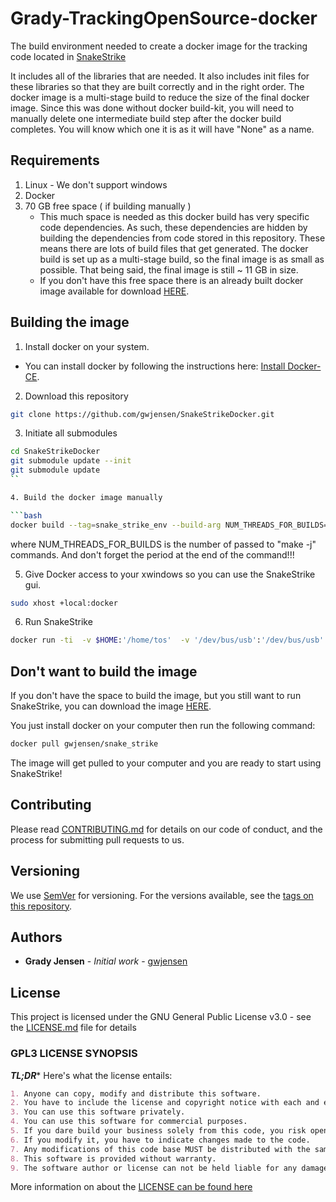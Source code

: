 # Grady-TrackingOpenSource-docker
The build environment needed to create a docker image for the tracking code located in [SnakeStrike](https://github.com/gwjensen/SnakeStrike)

It includes all of the libraries that are needed. It also includes init files for these libraries so that they are built correctly and in the right order. The docker image is a multi-stage build to reduce the size of the final docker image. Since this was done without docker build-kit, you will need to manually delete one intermediate build step after the docker build completes. You will know which one it is as it will have "None" as a name.

## Requirements

1. Linux - We don't support windows
2. Docker 
3. 70 GB free space ( if building manually )
   - This much space is needed as this docker build has very specific code dependencies. As such, these dependencies are hidden by building the dependencies from code stored in this repository. These means there are lots of build files that get generated. The docker build is set up as a multi-stage build, so the final image is as small as possible. That being said, the final image is still ~
11 GB in size. 
   - If you don't have this free space there is an already built docker image available for download [HERE](https://hub.docker.com/r/gwjensen/snake_strike).

## Building the image

1. Install docker on your system.

  - You can install docker by following the instructions here: [Install Docker-CE](https://docs.docker.com/install/linux/docker-ce/ubuntu/).

2. Download this repository 
```bash
git clone https://github.com/gwjensen/SnakeStrikeDocker.git
``` 
3. Initiate all submodules
```bash
cd SnakeStrikeDocker
git submodule update --init
git submodule update
``

4. Build the docker image manually

```bash
docker build --tag=snake_strike_env --build-arg NUM_THREADS_FOR_BUILDS=7 .
```
   where NUM_THREADS_FOR_BUILDS is the number of passed to "make -j" commands. And don't forget the period at the end of the command!!!

5. Give Docker access to your xwindows so you can use the SnakeStrike gui.
```bash
sudo xhost +local:docker
```

6. Run SnakeStrike
```bash
docker run -ti  -v $HOME:'/home/tos'  -v '/dev/bus/usb':'/dev/bus/usb' --privileged -e DISPLAY=$DISPLAY  -v '/tmp/.X11-unix':'/tmp/.X11-unix' snake_strike_env SnakeStrike
```

## Don't want to build the image

If you don't have the space to build the image, but you still want to run SnakeStrike, you
can download the image [HERE](https://hub.docker.com/r/gwjensen/snake_strike).

You just install docker on your computer then run the following command:
```bash
docker pull gwjensen/snake_strike
```

The image will get pulled to your computer and you are ready to start using SnakeStrike!


## Contributing

Please read [CONTRIBUTING.md](CONTRIBUTING.md) for details on our code of conduct, and the process for submitting pull requests to us.

## Versioning

We use [SemVer](http://semver.org/) for versioning. For the versions available, see the [tags on this repository](https://github.com/your/project/tags). 

## Authors

* **Grady Jensen** - *Initial work* - [gwjensen](https://github.com/gwjensen)


## License

This project is licensed under the GNU General Public License v3.0 - see the [LICENSE.md](LICENSE.md) file for details



### GPL3 LICENSE SYNOPSIS

**_TL;DR_*** Here's what the license entails:

```markdown
1. Anyone can copy, modify and distribute this software.
2. You have to include the license and copyright notice with each and every distribution.
3. You can use this software privately.
4. You can use this software for commercial purposes.
5. If you dare build your business solely from this code, you risk open-sourcing the whole code base.
6. If you modify it, you have to indicate changes made to the code.
7. Any modifications of this code base MUST be distributed with the same license, GPLv3.
8. This software is provided without warranty.
9. The software author or license can not be held liable for any damages inflicted by the software.
```

More information on about the [LICENSE can be found here](https://www.gnu.org/licenses/gpl-3.0.en.html)

